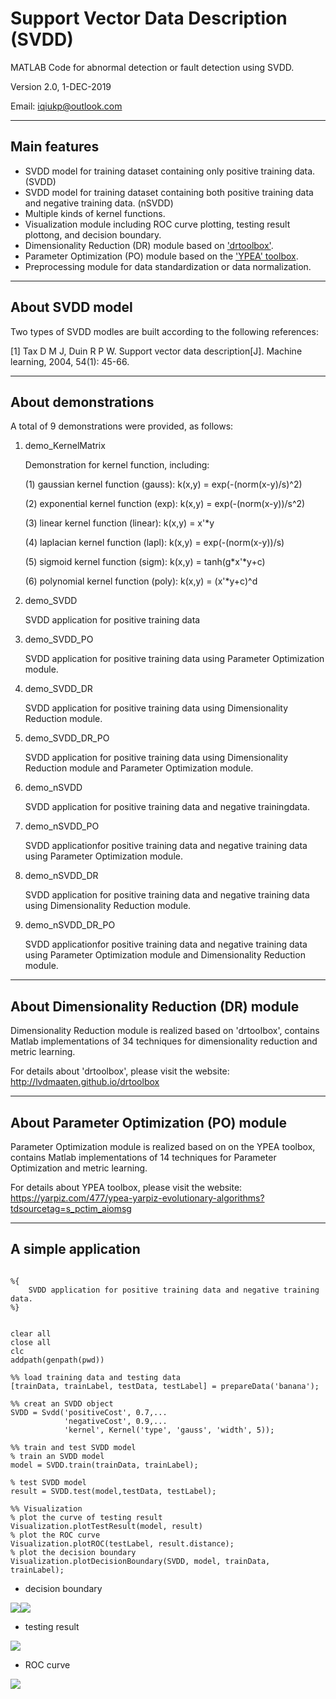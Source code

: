 # Support Vector Data Description (SVDD)

MATLAB Code for abnormal detection or fault detection using SVDD.

Version 2.0, 1-DEC-2019
    
Email: iqiukp@outlook.com

-------------------------------------------------------------------

## Main features

* SVDD model for training dataset containing only positive training data. (SVDD)
* SVDD model for training dataset containing both positive training data and negative training data. (nSVDD)
* Multiple kinds of kernel functions.
* Visualization module including ROC curve plotting, testing result plottong, and decision boundary.
* Dimensionality Reduction (DR) module based on ['drtoolbox'](http://lvdmaaten.github.io/drtoolbox).
* Parameter Optimization (PO) module based on the ['YPEA' toolbox](https://yarpiz.com/477/ypea-yarpiz-evolutionary-algorithms?tdsourcetag=s_pctim_aiomsg).
* Preprocessing module for data standardization or data normalization.
-------------------------------------------------------------------

## About SVDD model

Two types of SVDD modles are built according to the following references:

[1]    Tax D M J, Duin R P W. Support vector data description[J]. Machine learning, 2004, 54(1): 45-66.

-------------------------------------------------------------------

## About demonstrations

A total of 9 demonstrations were provided, as follows:

1. demo_KernelMatrix

   Demonstration for kernel function, including:
        
      (1) gaussian kernel function (gauss): k(x,y) = exp(-(norm(x-y)/s)^2)
      
      (2) exponential kernel function (exp): k(x,y) = exp(-(norm(x-y))/s^2)
      
      (3) linear kernel function (linear): k(x,y) = x'*y
      
      (4) laplacian kernel function (lapl): k(x,y) = exp(-(norm(x-y))/s)
      
      (5) sigmoid kernel function (sigm): k(x,y) = tanh(g*x'*y+c)
      
      (6) polynomial kernel function (poly): k(x,y) = (x'*y+c)^d

2. demo_SVDD

   SVDD application for positive training data
        
3. demo_SVDD_PO

   SVDD application for positive training data using Parameter Optimization module.

4. demo_SVDD_DR

   SVDD application for positive training data using Dimensionality Reduction module.

5. demo_SVDD_DR_PO

   SVDD application for positive training data using Dimensionality Reduction module and Parameter Optimization module.

6. demo_nSVDD

   SVDD application for positive training data and negative trainingdata.
        
7. demo_nSVDD_PO

   SVDD applicationfor positive training data and negative training data using Parameter Optimization module.

8. demo_nSVDD_DR

   SVDD application for positive training data and negative training data using Dimensionality Reduction module.

9. demo_nSVDD_DR_PO

   SVDD applicationfor positive training data and negative training data using Parameter Optimization module and Dimensionality     Reduction module.
-------------------------------------------------------------------

## About Dimensionality Reduction (DR) module

Dimensionality Reduction module is realized based on 'drtoolbox', contains Matlab implementations of 34 techniques for dimensionality reduction and metric learning. 

For details about 'drtoolbox', please visit the website: http://lvdmaaten.github.io/drtoolbox 

-------------------------------------------------------------------

## About Parameter Optimization (PO) module

Parameter Optimization module is realized based on on the YPEA toolbox, contains Matlab implementations of 14 techniques for Parameter Optimization and metric learning. 

For details about YPEA toolbox, please visit the website: https://yarpiz.com/477/ypea-yarpiz-evolutionary-algorithms?tdsourcetag=s_pctim_aiomsg

-------------------------------------------------------------------

## A simple application

```

%{
    SVDD application for positive training data and negative training data.
%}


clear all
close all
clc
addpath(genpath(pwd))

%% load training data and testing data
[trainData, trainLabel, testData, testLabel] = prepareData('banana');

%% creat an SVDD object                 
SVDD = Svdd('positiveCost', 0.7,...
            'negativeCost', 0.9,...
            'kernel', Kernel('type', 'gauss', 'width', 5));
        
%% train and test SVDD model
% train an SVDD model 
model = SVDD.train(trainData, trainLabel);

% test SVDD model
result = SVDD.test(model,testData, testLabel);

%% Visualization
% plot the curve of testing result
Visualization.plotTestResult(model, result)
% plot the ROC curve
Visualization.plotROC(testLabel, result.distance);
% plot the decision boundary
Visualization.plotDecisionBoundary(SVDD, model, trainData, trainLabel);

```

* decision boundary

![](img/contour.png)![](img/decision-boundary.png)

* testing result

![](img/distance.png)

* ROC curve

![](img/ROC.png)
